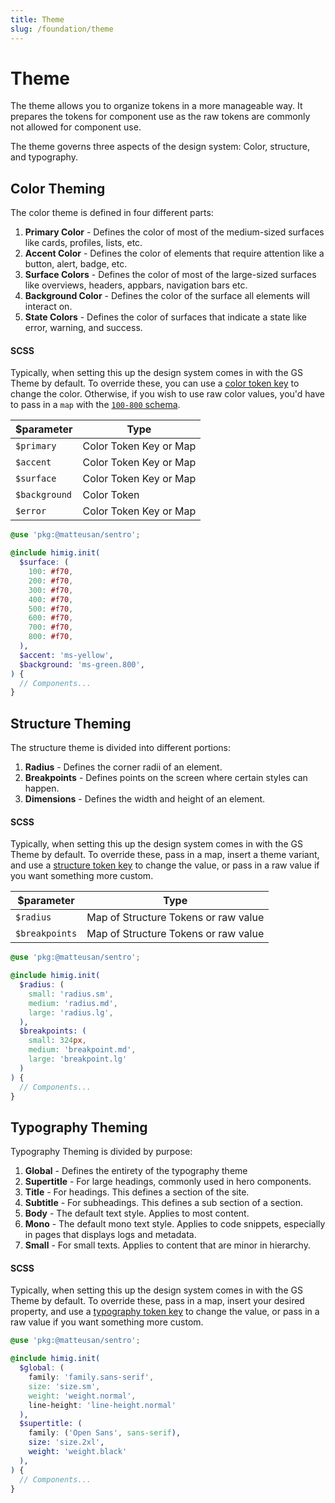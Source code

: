 ```yaml
---
title: Theme
slug: /foundation/theme
---
```

# Theme
The theme allows you to organize tokens in a more manageable way. It prepares the tokens for component use as the raw tokens
are commonly not allowed for component use.

The theme governs three aspects of the design system: Color, structure, and typography.

## Color Theming
The color theme is defined in four different parts:

1) **Primary Color** - Defines the color of most of the medium-sized surfaces like cards, profiles, lists, etc.
2) **Accent Color** - Defines the color of elements that require attention like a button, alert, badge, etc.
3) **Surface Colors** - Defines the color of most of the large-sized surfaces like overviews, headers, appbars, navigation bars etc.
4) **Background Color** - Defines the color of the surface all elements will interact on.
5) **State Colors** - Defines the color of surfaces that indicate a state like error, warning, and success.

#### SCSS
Typically, when setting this up the design system comes in with the GS Theme by default. To override these, you can use
a [color token key](color/color-tokens.md) to change the color. Otherwise, if you wish to use raw color values, you'd
have to pass in a `map` with the [`100-800` schema](color/color-tokens.md#color-theme-schema).

| $parameter    | Type                   |
|---------------|------------------------|
| `$primary`    | Color Token Key or Map |
| `$accent`     | Color Token Key or Map |
| `$surface`    | Color Token Key or Map |
| `$background` | Color Token            |
| `$error`      | Color Token Key or Map |

```scss
@use 'pkg:@matteusan/sentro';

@include himig.init(
  $surface: (
    100: #f70,
    200: #f70,
    300: #f70,
    400: #f70,
    500: #f70,
    600: #f70,
    700: #f70,
    800: #f70,
  ),
  $accent: 'ms-yellow',
  $background: 'ms-green.800',
) {
  // Components...
}
```

## Structure Theming
The structure theme is divided into different portions:

1) **Radius** - Defines the corner radii of an element.
2) **Breakpoints** - Defines points on the screen where certain styles can happen.
3) **Dimensions** - Defines the width and height of an element.

#### SCSS
Typically, when setting this up the design system comes in with the GS Theme by default. To override these, pass in a
map, insert a theme variant, and use
a [structure token key](structure/structure-tokens.md) to change the value, or pass in a raw value if you want something
more custom.

| $parameter     | Type                                 |
|----------------|--------------------------------------|
| `$radius`      | Map of Structure Tokens or raw value |
| `$breakpoints` | Map of Structure Tokens or raw value |

```scss
@use 'pkg:@matteusan/sentro';

@include himig.init(
  $radius: (
    small: 'radius.sm',
    medium: 'radius.md',
    large: 'radius.lg',
  ),
  $breakpoints: (
    small: 324px,
    medium: 'breakpoint.md',
    large: 'breakpoint.lg'
  )
) {
  // Components...
}
```

## Typography Theming
Typography Theming is divided by purpose:

1) **Global** - Defines the entirety of the typography theme
2) **Supertitle** - For large headings, commonly used in hero components.
3) **Title** - For headings. This defines a section of the site.
4) **Subtitle** - For subheadings. This defines a sub section of a section.
5) **Body** - The default text style. Applies to most content.
6) **Mono** - The default mono text style. Applies to code snippets, especially in pages that displays logs and metadata.
7) **Small** - For small texts. Applies to content that are minor in hierarchy.

#### SCSS
Typically, when setting this up the design system comes in with the GS Theme by default. To override these, pass in a
map, insert your desired property, and use
a [typography token key](typography/typography-tokens.md) to change the value, or pass in a raw value if you want
something more custom.

```scss
@use 'pkg:@matteusan/sentro';

@include himig.init(
  $global: (
    family: 'family.sans-serif',
    size: 'size.sm',
    weight: 'weight.normal',
    line-height: 'line-height.normal'
  ),
  $supertitle: (
    family: ('Open Sans', sans-serif),
    size: 'size.2xl',
    weight: 'weight.black'
  ),
) {
  // Components...
}
```